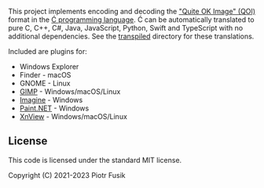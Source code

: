 ﻿This project implements encoding and decoding
the ["Quite OK Image" (QOI)](https://github.com/phoboslab/qoi) format
in the [Ć programming language](https://github.com/pfusik/cito).
Ć can be automatically translated to pure C, C++, C#, Java, JavaScript,
Python, Swift and TypeScript with no additional dependencies.
See the [transpiled](transpiled) directory for these translations.

Included are plugins for:
- Windows Explorer
- Finder - macOS
- GNOME - Linux
- [GIMP](https://www.gimp.org) - Windows/macOS/Linux
- [Imagine](http://www.nyam.pe.kr/dev/imagine/) - Windows
- [Paint.NET](https://www.getpaint.net) - Windows
- [XnView](https://www.xnview.com) - Windows/macOS/Linux

License
-------

This code is licensed under the standard MIT license.

Copyright (C) 2021-2023 Piotr Fusik
